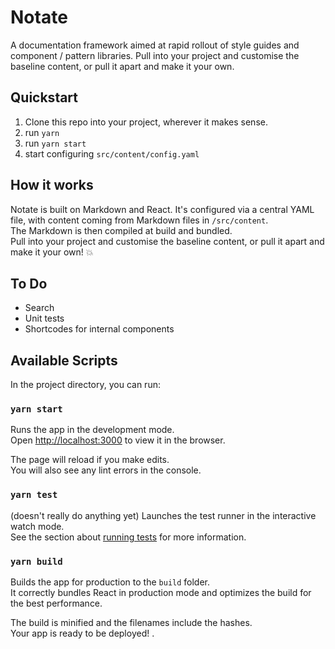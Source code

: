 # Notate

A documentation framework aimed at rapid rollout of style guides and component / pattern libraries.
Pull into your project and customise the baseline content, or pull it apart and make it your own.

## Quickstart
1. Clone this repo into your project, wherever it makes sense. 
2. run `yarn`
3. run `yarn start`
4. start configuring `src/content/config.yaml`

## How it works
Notate is built on Markdown and React. It's configured via a central YAML file, with content coming from Markdown files in `/src/content`.  
The Markdown is then compiled at build and bundled.  
Pull into your project and customise the baseline content, or pull it apart and make it your own! :boom:

## To Do
* Search
* Unit tests
* Shortcodes for internal components
  

## Available Scripts

In the project directory, you can run:

### `yarn start`

Runs the app in the development mode.<br>
Open [http://localhost:3000](http://localhost:3000) to view it in the browser.

The page will reload if you make edits.<br>
You will also see any lint errors in the console.

### `yarn test` 
(doesn't really do anything yet)
Launches the test runner in the interactive watch mode.<br>
See the section about [running tests](#running-tests) for more information.

### `yarn build`

Builds the app for production to the `build` folder.<br>
It correctly bundles React in production mode and optimizes the build for the best performance.

The build is minified and the filenames include the hashes.<br>
Your app is ready to be deployed!
.
